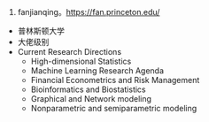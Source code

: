 1. fanjianqing。https://fan.princeton.edu/
  - 普林斯顿大学
  - 大佬级别
  - Current Research Directions
    - High-dimensional Statistics
    - Machine Learning Research Agenda
    - Financial Econometrics and Risk Management
    - Bioinformatics and Biostatistics
    - Graphical and Network modeling
    - Nonparametric and semiparametric modeling
